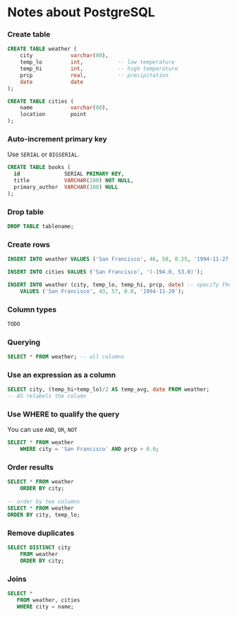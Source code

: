# Notes about PostgreSQL

### Create table

```sql
CREATE TABLE weather (
    city            varchar(80),
    temp_lo         int,           -- low temperature
    temp_hi         int,           -- high temperature
    prcp            real,          -- precipitation
    date            date
);

CREATE TABLE cities (
    name            varchar(80),
    location        point
);
```

### Auto-increment primary key

Use `SERIAL` or `BIGSERIAL`.

```sql
CREATE TABLE books (
  id              SERIAL PRIMARY KEY,
  title           VARCHAR(100) NOT NULL,
  primary_author  VARCHAR(100) NULL
);
```

### Drop table

```sql
DROP TABLE tablename;
```

### Create rows

```sql
INSERT INTO weather VALUES ('San Francisco', 46, 50, 0.25, '1994-11-27'); -- use the implicit order of columns

INSERT INTO cities VALUES ('San Francisco', '(-194.0, 53.0)');

INSERT INTO weather (city, temp_lo, temp_hi, prcp, date) -- specify the columns you want, better
    VALUES ('San Francisco', 43, 57, 0.0, '1994-11-29');
```

### Column types

```sql
TODO
```

### Querying

```sql
SELECT * FROM weather; -- all columns
```

### Use an expression as a column

```sql
SELECT city, (temp_hi+temp_lo)/2 AS temp_avg, date FROM weather;
-- AS relabels the column
```

### Use WHERE to qualify the query

You can use `AND`, `OR`, `NOT`

```sql
SELECT * FROM weather
    WHERE city = 'San Francisco' AND prcp > 0.0;
```

### Order results

```sql
SELECT * FROM weather
    ORDER BY city;
    
-- order by two columns
SELECT * FROM weather
ORDER BY city, temp_lo;
```

### Remove duplicates

```sql
SELECT DISTINCT city
    FROM weather
    ORDER BY city;
 ```
 
 ### Joins
 
 ```sql
 SELECT *
    FROM weather, cities
    WHERE city = name;
```




